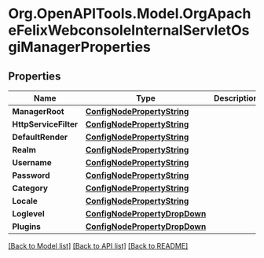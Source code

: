 # Org.OpenAPITools.Model.OrgApacheFelixWebconsoleInternalServletOsgiManagerProperties
## Properties

Name | Type | Description | Notes
------------ | ------------- | ------------- | -------------
**ManagerRoot** | [**ConfigNodePropertyString**](ConfigNodePropertyString.md) |  | [optional] 
**HttpServiceFilter** | [**ConfigNodePropertyString**](ConfigNodePropertyString.md) |  | [optional] 
**DefaultRender** | [**ConfigNodePropertyString**](ConfigNodePropertyString.md) |  | [optional] 
**Realm** | [**ConfigNodePropertyString**](ConfigNodePropertyString.md) |  | [optional] 
**Username** | [**ConfigNodePropertyString**](ConfigNodePropertyString.md) |  | [optional] 
**Password** | [**ConfigNodePropertyString**](ConfigNodePropertyString.md) |  | [optional] 
**Category** | [**ConfigNodePropertyString**](ConfigNodePropertyString.md) |  | [optional] 
**Locale** | [**ConfigNodePropertyString**](ConfigNodePropertyString.md) |  | [optional] 
**Loglevel** | [**ConfigNodePropertyDropDown**](ConfigNodePropertyDropDown.md) |  | [optional] 
**Plugins** | [**ConfigNodePropertyDropDown**](ConfigNodePropertyDropDown.md) |  | [optional] 

[[Back to Model list]](../README.md#documentation-for-models) [[Back to API list]](../README.md#documentation-for-api-endpoints) [[Back to README]](../README.md)

